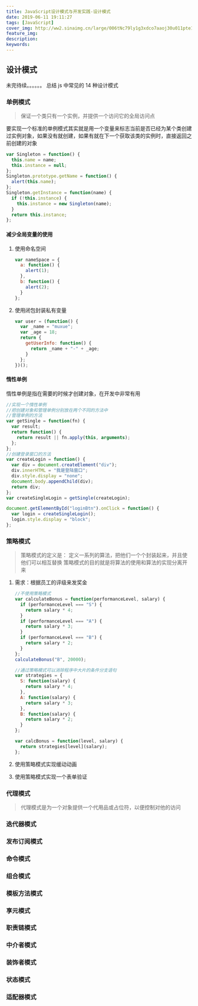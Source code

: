```yaml
---
title: JavaScript设计模式与开发实践-设计模式
date: 2019-06-11 19:11:27
tags: [JavaScript]
cover_img: http://ww2.sinaimg.cn/large/006tNc79ly1g3xdco7aaoj30u011pte1.jpg
feature_img:
description:
keywords:
---
```


## 设计模式

未完待续。。。。。。
总结 js 中常见的 14 种设计模式

### 单例模式

> 保证一个类只有一个实例，并提供一个访问它的全局访问点

要实现一个标准的单例模式其实就是用一个变量来标志当前是否已经为某个类创建过实例对象，如果没有就创建，如果有就在下一个获取该类的实例时，直接返回之前创建的对象

```js
var Singleton = function() {
  this.name = name;
  this.instance = null;
};
Singleton.prototype.getName = function() {
  alert(this.name);
};
Singleton.getInstance = function(name) {
  if (!this.instance) {
    this.instance = new Singleton(name);
  }
  return this.instance;
};
```

#### 减少全局变量的使用

1. 使用命名空间

   ```js
   var nameSpace = {
     a: function() {
       alert(1);
     },
     b: function() {
       alert(2);
     }
   };
   ```

2. 使用闭包封装私有变量

   ```js
   var user = (function() {
     var _name = "muxue";
     var _age = 18;
     return {
       getUserInfo: function() {
         return _name + "-" + _age;
       }
     };
   })();
   ```

#### 惰性单例

惰性单例是指在需要的时候才创建对象，在开发中非常有用

```js
//实现一个惰性单例
//把创建对象和管理单例分别放在两个不同的方法中
//管理单例的方法
var getSingle = function(fn) {
  var result;
  return function() {
    return result || fn.apply(this, arguments);
  };
};
//创建登录窗口的方法
var createLogin = function() {
  var div = document.createElement("div");
  div.innerHTML = "我是登陆窗口";
  div.style.display = "none";
  document.body.appendChild(div);
  return div;
};
var createSingleLogin = getSingle(createLogin);

document.getElementById("loginBtn").onClick = function() {
  var login = createSingleLogin();
  login.style.display = "block";
};
```

### 策略模式

> 策略模式的定义是： 定义一系列的算法，把他们一个个封装起来，并且使他们可以相互替换
> 策略模式的目的就是将算法的使用和算法的实现分离开来

1. 需求：根据员工的评级来发奖金

   ```js
   //不使用策略模式
   var calculateBonus = function(performanceLevel, salary) {
     if (performanceLevel === "S") {
       return salary * 4;
     }
     if (performanceLevel === "A") {
       return salary * 3;
     }
     if (performanceLevel === "B") {
       return salary * 2;
     }
   };
   calculateBonus("B", 20000);

   //通过策略模式可以消除程序中大片的条件分支语句
   var strategies = {
     S: function(salary) {
       return salary * 4;
     },
     A: function(salary) {
       return salary * 3;
     },
     B: function(salary) {
       return salary * 2;
     }
   };

   var calcBonus = function(level, salary) {
     return strategies[level](salary);
   };
   ```

2. 使用策略模式实现缓动动画

3. 使用策略模式实现一个表单验证

### 代理模式

> 代理模式是为一个对象提供一个代用品或占位符，以便控制对他的访问

### 迭代器模式

### 发布订阅模式

### 命令模式

### 组合模式

### 模板方法模式

### 享元模式

### 职责链模式

### 中介者模式

### 装饰者模式

### 状态模式

### 适配器模式

